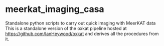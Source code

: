 # meerkat_imaging_casa
Standalone python scripts to carry out quick imaging with MeerKAT data
This is a standalone version of the oxkat pipeline hosted at https://github.com/IanHeywood/oxkat and derives all the procedures from it.
